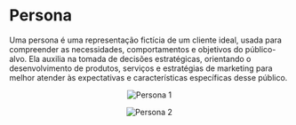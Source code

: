 # Persona

Uma persona é uma representação fictícia de um cliente ideal, usada para compreender as necessidades, comportamentos e objetivos do público-alvo. Ela auxilia na tomada de decisões estratégicas, orientando o desenvolvimento de produtos, serviços e estratégias de marketing para melhor atender às expectativas e características específicas desse público.

<p align="center">
      <img src={require('@site/static/img/marcos.jpg').default} alt="Persona 1" />
</p>


<p align="center">
      <img src={require('@site/static/img/ricardo.jpg').default} alt="Persona 2" />
</p>